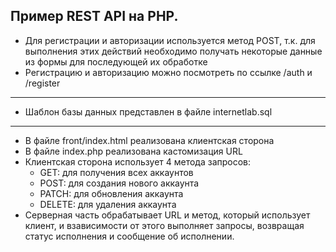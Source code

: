 Пример REST API на PHP.
----------------------------------------------------------------------------------------------------------------------------------------------------------------------
- Для регистрации и авторизации используется метод POST, т.к. для выполнения этих действий необходимо получать некоторые данные из формы для последующей их обработке
- Регистрацию и авторизацию можно посмотреть по ссылке /auth и /register
----------------------------------------------------------------------------------------------------------------------------------------------------------------------
- Шаблон базы данных представлен в файле internetlab.sql
----------------------------------------------------------------------------------------------------------------------------------------------------------------------
- В файле front/index.html реализована клиентская сторона
- В файлe index.php реализована кастомизация URL
- Клиентская сторона использует 4 метода запросов:
  - GET: для получения всех аккаунтов
  - POST: для создания нового аккаунта
  - PATCH: для обновления аккаунта
  - DELETE: для удаления аккаунта
- Серверная часть обрабатывает URL и метод, который использует клиент, и взависимости от этого выполняет запросы, возвращая статус исполнения и сообщение об исполнении.
